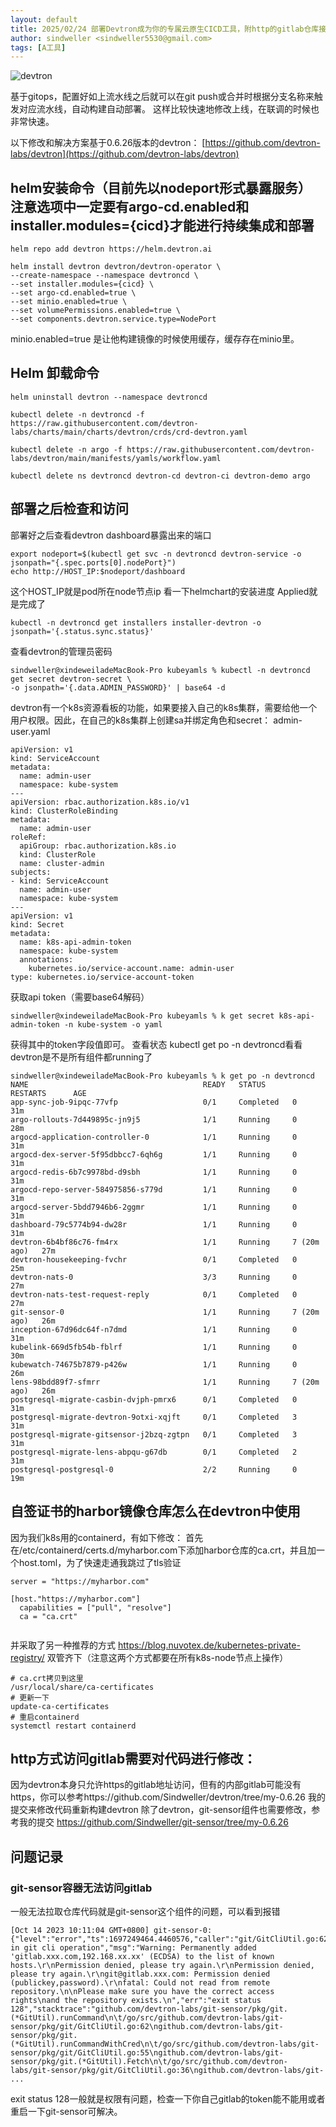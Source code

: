```yaml
---
layout: default
title: 2025/02/24 部署Devtron成为你的专属云原生CICD工具，附http的gitlab仓库接入修改
author: sindweller <sindweller5530@gmail.com>
tags: [A工具]
---
```

![devtron](/assets/devtron.png)

基于gitops，配置好如上流水线之后就可以在git push或合并时根据分支名称来触发对应流水线，自动构建自动部署。
这样比较快速地修改上线，在联调的时候也非常快速。


以下修改和解决方案基于0.6.26版本的devtron： [https://github.com/devtron-labs/devtron](https://github.com/devtron-labs/devtron)
## helm安装命令（目前先以nodeport形式暴露服务） 注意选项中一定要有argo-cd.enabled和installer.modules={cicd}才能进行持续集成和部署
```
helm repo add devtron https://helm.devtron.ai

helm install devtron devtron/devtron-operator \
--create-namespace --namespace devtroncd \
--set installer.modules={cicd} \
--set argo-cd.enabled=true \
--set minio.enabled=true \
--set volumePermissions.enabled=true \
--set components.devtron.service.type=NodePort
```
minio.enabled=true 是让他构建镜像的时候使用缓存，缓存存在minio里。
## Helm 卸载命令
```
helm uninstall devtron --namespace devtroncd

kubectl delete -n devtroncd -f https://raw.githubusercontent.com/devtron-labs/charts/main/charts/devtron/crds/crd-devtron.yaml

kubectl delete -n argo -f https://raw.githubusercontent.com/devtron-labs/devtron/main/manifests/yamls/workflow.yaml

kubectl delete ns devtroncd devtron-cd devtron-ci devtron-demo argo

```
## 部署之后检查和访问 
部署好之后查看devtron dashboard暴露出来的端口
```
export nodeport=$(kubectl get svc -n devtroncd devtron-service -o jsonpath="{.spec.ports[0].nodePort}")
echo http://HOST_IP:$nodeport/dashboard
```
这个HOST_IP就是pod所在node节点ip
看一下helmchart的安装进度 Applied就是完成了
```
kubectl -n devtroncd get installers installer-devtron -o jsonpath='{.status.sync.status}'
```
查看devtron的管理员密码
```
sindweller@xindeweiladeMacBook-Pro kubeyamls % kubectl -n devtroncd get secret devtron-secret \
-o jsonpath='{.data.ADMIN_PASSWORD}' | base64 -d
```

devtron有一个k8s资源看板的功能，如果要接入自己的k8s集群，需要给他一个用户权限。因此，在自己的k8s集群上创建sa并绑定角色和secret： admin-user.yaml
```
apiVersion: v1
kind: ServiceAccount
metadata:
  name: admin-user
  namespace: kube-system
---
apiVersion: rbac.authorization.k8s.io/v1
kind: ClusterRoleBinding
metadata:
  name: admin-user
roleRef:
  apiGroup: rbac.authorization.k8s.io
  kind: ClusterRole
  name: cluster-admin
subjects:
- kind: ServiceAccount
  name: admin-user
  namespace: kube-system
---
apiVersion: v1
kind: Secret
metadata:
  name: k8s-api-admin-token
  namespace: kube-system
  annotations:
    kubernetes.io/service-account.name: admin-user
type: kubernetes.io/service-account-token
```
获取api token（需要base64解码）
```
sindweller@xindeweiladeMacBook-Pro kubeyamls % k get secret k8s-api-admin-token -n kube-system -o yaml
```
获得其中的token字段值即可。
查看状态 kubectl get po -n devtroncd看看devtron是不是所有组件都running了
```
sindweller@xindeweiladeMacBook-Pro kubeyamls % k get po -n devtroncd
NAME                                       READY   STATUS      RESTARTS      AGE
app-sync-job-9ipqc-77vfp                   0/1     Completed   0             31m
argo-rollouts-7d449895c-jn9j5              1/1     Running     0             28m
argocd-application-controller-0            1/1     Running     0             31m
argocd-dex-server-5f95dbbcc7-6qh6g         1/1     Running     0             31m
argocd-redis-6b7c9978bd-d9sbh              1/1     Running     0             31m
argocd-repo-server-584975856-s779d         1/1     Running     0             31m
argocd-server-5bdd7946b6-2ggmr             1/1     Running     0             31m
dashboard-79c5774b94-dw28r                 1/1     Running     0             31m
devtron-6b4bf86c76-fm4rx                   1/1     Running     7 (20m ago)   27m
devtron-housekeeping-fvchr                 0/1     Completed   0             25m
devtron-nats-0                             3/3     Running     0             27m
devtron-nats-test-request-reply            0/1     Completed   0             27m
git-sensor-0                               1/1     Running     7 (20m ago)   26m
inception-67d96dc64f-n7dmd                 1/1     Running     0             31m
kubelink-669d5fb54b-fblrf                  1/1     Running     0             30m
kubewatch-74675b7879-p426w                 1/1     Running     0             26m
lens-98bdd89f7-sfmrr                       1/1     Running     7 (20m ago)   26m
postgresql-migrate-casbin-dvjph-pmrx6      0/1     Completed   0             31m
postgresql-migrate-devtron-9otxi-xqjft     0/1     Completed   3             31m
postgresql-migrate-gitsensor-j2bzq-zgtpn   0/1     Completed   3             31m
postgresql-migrate-lens-abpqu-g67db        0/1     Completed   2             31m
postgresql-postgresql-0                    2/2     Running     0             19m
```
## 自签证书的harbor镜像仓库怎么在devtron中使用
因为我们k8s用的containerd，有如下修改：
首先在/etc/containerd/certs.d/myharbor.com下添加harbor仓库的ca.crt，并且加一个host.toml，为了快速走通我跳过了tls验证
```
server = "https://myharbor.com"

[host."https://myharbor.com"]
  capabilities = ["pull", "resolve"]
  ca = "ca.crt"
 
```
并采取了另一种推荐的方式 https://blog.nuvotex.de/kubernetes-private-registry/ 双管齐下（注意这两个方式都要在所有k8s-node节点上操作）
```
# ca.crt拷贝到这里
/usr/local/share/ca-certificates
# 更新一下
update-ca-certificates
# 重启containerd
systemctl restart containerd
```
## http方式访问gitlab需要对代码进行修改：
因为devtron本身只允许https的gitlab地址访问，但有的内部gitlab可能没有https，你可以参考https://github.com/Sindweller/devtron/tree/my-0.6.26 我的提交来修改代码重新构建devtron
除了devtron，git-sensor组件也需要修改，参考我的提交
https://github.com/Sindweller/git-sensor/tree/my-0.6.26
## 问题记录
### git-sensor容器无法访问gitlab
一般无法拉取仓库代码就是git-sensor这个组件的问题，可以看到报错
```
[Oct 14 2023 10:11:04 GMT+0800] git-sensor-0: {"level":"error","ts":1697249464.4460576,"caller":"git/GitCliUtil.go:62","msg":"error in git cli operation","msg":"Warning: Permanently added 'gitlab.xxx.com,192.168.xx.xx' (ECDSA) to the list of known hosts.\r\nPermission denied, please try again.\r\nPermission denied, please try again.\r\ngit@gitlab.xxx.com: Permission denied (publickey,password).\r\nfatal: Could not read from remote repository.\n\nPlease make sure you have the correct access rights\nand the repository exists.\n","err":"exit status 128","stacktrace":"github.com/devtron-labs/git-sensor/pkg/git.(*GitUtil).runCommand\n\t/go/src/github.com/devtron-labs/git-sensor/pkg/git/GitCliUtil.go:62\ngithub.com/devtron-labs/git-sensor/pkg/git.(*GitUtil).runCommandWithCred\n\t/go/src/github.com/devtron-labs/git-sensor/pkg/git/GitCliUtil.go:55\ngithub.com/devtron-labs/git-sensor/pkg/git.(*GitUtil).Fetch\n\t/go/src/github.com/devtron-labs/git-sensor/pkg/git/GitCliUtil.go:36\ngithub.com/devtron-labs/git-
...
```
exit status 128一般就是权限有问题，检查一下你自己gitlab的token能不能用或者重启一下git-sensor可解决。
